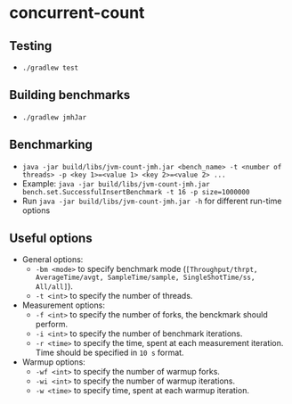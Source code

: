 # concurrent-count

## Testing
* `./gradlew test`

## Building benchmarks
* `./gradlew jmhJar`

## Benchmarking
* `java -jar build/libs/jvm-count-jmh.jar <bench_name> -t <number of threads> -p <key 1>=<value 1> <key 2>=<value 2> ...`
* Example: `java -jar build/libs/jvm-count-jmh.jar bench.set.SuccessfulInsertBenchmark -t 16 -p size=1000000`
* Run `java -jar build/libs/jvm-count-jmh.jar -h` for different run-time options

## Useful options
* General options:
  * `-bm <mode>` to specify benchmark mode (`[Throughput/thrpt, AverageTime/avgt, SampleTime/sample, SingleShotTime/ss, All/all]`).
  * `-t <int>` to specify the number of threads.
* Measurement options:
  * `-f <int>` to specify the number of forks, the benckmark should perform.
  * `-i <int>` to specify the number of benchmark iterations.
  * `-r <time>` to specify the time, spent at each measurement iteration. Time should be specified in `10 s` format.
* Warmup options:
  * `-wf <int>` to specify the number of warmup forks.
  * `-wi <int>` to specify the number of warmup iterations.
  * `-w <time>` to specify time, spent at each warmup iteration.
